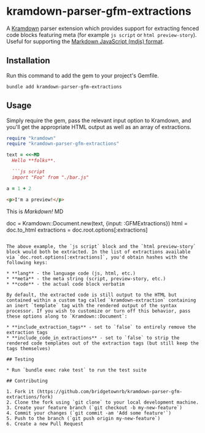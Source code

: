 # kramdown-parser-gfm-extractions

A [Kramdown](https://kramdown.gettalong.org) parser extension which provides support for extracting fenced code blocks featuring meta (for example `js script` or `html preview-story`). Useful for supporting the [Markdown JavaScript (mdjs) format](https://rocket.modern-web.dev/docs/markdown-javascript/overview/).

## Installation

Run this command to add the gem to your project's Gemfile.

```
bundle add kramdown-parser-gfm-extractions
```

## Usage

Simply require the gem, pass the relevant input option to Kramdown, and you'll get the appropriate HTML output as well as an array of extractions.

```ruby
require "kramdown"
require "kramdown-parser-gfm-extractions"

text = <<~MD
  Hello **folks**.

  ```js script
  import "Foo" from "./bar.js"
  ```

  ```ruby
  a = 1 + 2
  ```

  ```html preview-story
  <p>I'm a preview!</p>
  ```

  This is _Markdown!_
MD

doc = Kramdown::Document.new(text, {input: :GFMExtractions})
html = doc.to_html
extractions = doc.root.options[:extractions]
```

The above example, the `js script` block and the `html preview-story` block would both be extracted. In the list of extractions available via `doc.root.options[:extractions]`, you'd obtain hashes with the following keys:

* **lang** - the language code (js, html, etc.)
* **meta** - the meta string (script, preview-story, etc.)
* **code** - the actual code block verbatim

By default, the extracted code is still output to the HTML but contained within a custom tag called `kramdown-extraction` containing an inert `template` tag with the rendered output of the syntax processor. If you wish to customize or turn off this behavior, pass these options along to `Kramdown::Document`:

* **include_extraction_tags** - set to `false` to entirely remove the extraction tags
* **include_code_in_extractions** - set to `false` to strip the rendered code templates out of the extraction tags (but still keep the tags themselves)

## Testing

* Run `bundle exec rake test` to run the test suite

## Contributing

1. Fork it (https://github.com/bridgetownrb/kramdown-parser-gfm-extractions/fork)
2. Clone the fork using `git clone` to your local development machine.
3. Create your feature branch (`git checkout -b my-new-feature`)
4. Commit your changes (`git commit -am 'Add some feature'`)
5. Push to the branch (`git push origin my-new-feature`)
6. Create a new Pull Request

